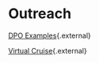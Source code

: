 # Outreach

[DPO Examples](../dpo/index.html){.external}

[Virtual Cruise](virtualcruise/index.html){.external}